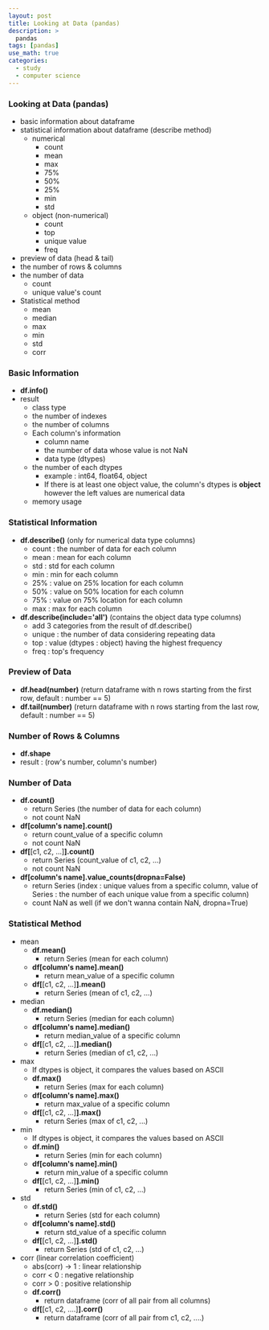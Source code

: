 ```yaml
---
layout: post
title: Looking at Data (pandas)
description: >
  pandas
tags: [pandas]
use_math: true
categories:
  - study
  - computer science
---
```

### Looking at Data (pandas)
* basic information about dataframe
* statistical information about dataframe (describe method)
  * numerical
    * count
    * mean
    * max
    * 75%
    * 50%
    * 25%
    * min
    * std
  * object (non-numerical)
    * count
    * top
    * unique value
    * freq
* preview of data (head & tail)
* the number of rows & columns
* the number of data
  * count
  * unique value's count
* Statistical method
  * mean
  * median
  * max
  * min
  * std
  * corr

### Basic Information
* **df.info()**
* result
  * class type
  * the number of indexes
  * the number of columns
  * Each column's information
    * column name
    * the number of data whose value is not NaN
    * data type (dtypes)
  * the number of each dtypes
    * example : int64, float64, object
    * If there is at least one object value, the column's dtypes is **object** however the left values are numerical data
  * memory usage

### Statistical Information
* **df.describe()** (only for numerical data type columns)
  * count : the number of data for each column
  * mean : mean for each column
  * std : std for each column
  * min : min for each column
  * 25% : value on 25% location for each column
  * 50% : value on 50% location for each column
  * 75% : value on 75% location for each column
  * max : max for each column  
* **df.describe(include='all')** (contains the object data type columns)
  * add 3 categories from the result of df.describe()
  * unique : the number of data considering repeating data
  * top : value (dtypes : object) having the highest frequency
  * freq : top's frequency

### Preview of Data
* **df.head(number)** (return dataframe with n rows starting from the first row, default : number == 5)
* **df.tail(number)** (return dataframe with n rows starting from the last row, default : number == 5)

### Number of Rows & Columns
* **df.shape**
* result : (row's number, column's number)

### Number of Data
* **df.count()**
  * return Series (the number of data for each column)
  * not count NaN
* **df[column's name].count()**
  * return count_value of a specific column
  * not count NaN
* **df[**[c1, c2, ...]**].count()**
  * return Series (count_value of c1, c2, ...)
  * not count NaN
* **df[column's name].value_counts(dropna=False)**
  * return Series (index : unique values from a specific column, value of Series : the number of each unique value from a specific column)
  * count NaN as well (if we don't wanna contain NaN, dropna=True)

### Statistical Method
* mean
  * **df.mean()**
    * return Series (mean for each column)
  * **df[column's name].mean()**
    * return mean_value of a specific column
  * **df[**[c1, c2, ...]**].mean()**
    * return Series (mean of c1, c2, ...)
* median
  * **df.median()**
    * return Series (median for each column)
  * **df[column's name].median()**
    * return median_value of a specific column
  * **df[**[c1, c2, ...]**].median()**
    * return Series (median of c1, c2, ...)
* max
  * If dtypes is object, it compares the values based on ASCII
  * **df.max()**
    * return Series (max for each column)
  * **df[column's name].max()**
    * return max_value of a specific column
  * **df[**[c1, c2, ...]**].max()**
    * return Series (max of c1, c2, ...)
* min
  * If dtypes is object, it compares the values based on ASCII
  * **df.min()**
    * return Series (min for each column)
  * **df[column's name].min()**
    * return min_value of a specific column
  * **df[**[c1, c2, ...]**].min()**
    * return Series (min of c1, c2, ...)
* std
  * **df.std()**
    * return Series (std for each column)
  * **df[column's name].std()**
    * return std_value of a specific column
  * **df[**[c1, c2, ...]**].std()**
    * return Series (std of c1, c2, ...)
* corr (linear correlation coefficient)
  * abs(corr) → 1 : linear relationship
  * corr < 0 : negative relationship
  * corr > 0 : positive relationship
  * **df.corr()**
    * return dataframe (corr of all pair from all columns)
  * **df[**[c1, c2, ....]**].corr()**
    * return dataframe (corr of all pair from c1, c2, ....)
